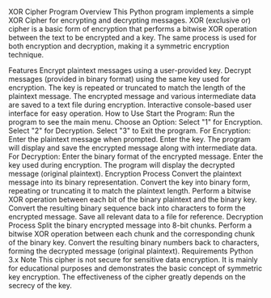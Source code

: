 XOR Cipher Program
Overview
This Python program implements a simple XOR Cipher for encrypting and decrypting messages. XOR (exclusive or) cipher is a basic form of encryption that performs a bitwise XOR operation between the text to be encrypted and a key. The same process is used for both encryption and decryption, making it a symmetric encryption technique.

Features
Encrypt plaintext messages using a user-provided key.
Decrypt messages (provided in binary format) using the same key used for encryption.
The key is repeated or truncated to match the length of the plaintext message.
The encrypted message and various intermediate data are saved to a text file during encryption.
Interactive console-based user interface for easy operation.
How to Use
Start the Program: Run the program to see the main menu.
Choose an Option:
Select "1" for Encryption.
Select "2" for Decryption.
Select "3" to Exit the program.
For Encryption:
Enter the plaintext message when prompted.
Enter the key.
The program will display and save the encrypted message along with intermediate data.
For Decryption:
Enter the binary format of the encrypted message.
Enter the key used during encryption.
The program will display the decrypted message (original plaintext).
Encryption Process
Convert the plaintext message into its binary representation.
Convert the key into binary form, repeating or truncating it to match the plaintext length.
Perform a bitwise XOR operation between each bit of the binary plaintext and the binary key.
Convert the resulting binary sequence back into characters to form the encrypted message.
Save all relevant data to a file for reference.
Decryption Process
Split the binary encrypted message into 8-bit chunks.
Perform a bitwise XOR operation between each chunk and the corresponding chunk of the binary key.
Convert the resulting binary numbers back to characters, forming the decrypted message (original plaintext).
Requirements
Python 3.x
Note
This cipher is not secure for sensitive data encryption. It is mainly for educational purposes and demonstrates the basic concept of symmetric key encryption.
The effectiveness of the cipher greatly depends on the secrecy of the key.
